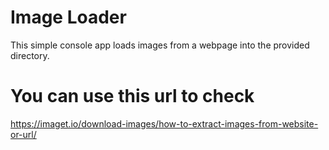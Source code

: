 # Image Loader
This simple console app loads images from a webpage into the provided directory.

# You can use this url to check
https://imaget.io/download-images/how-to-extract-images-from-website-or-url/